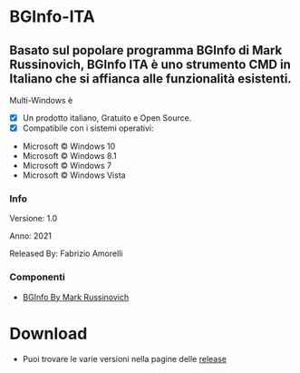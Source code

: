# BGInfo-ITA
## Basato sul popolare programma BGInfo di Mark Russinovich, BGInfo ITA è uno strumento CMD in Italiano che si affianca alle funzionalità esistenti.

Multi-Windows è 

- [x] Un prodotto italiano, Gratuito e Open Source.
- [x] Compatibile con i sistemi operativi:
- Microsoft © Windows 10
- Microsoft © Windows 8.1
- Microsoft © Windows 7
- Microsoft © Windows Vista

### Info

Versione: 1.0

Anno: 2021

Released By: Fabrizio Amorelli

### Componenti
- [BGInfo By Mark Russinovich](https://docs.microsoft.com/en-us/sysinternals/downloads/bginfo)

# Download
- Puoi trovare le varie versioni nella pagine delle <a href="https://github.com/Fabrizio04/BGInfo-ITA/releases/">release</a>